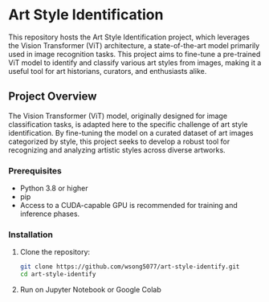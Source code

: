 # Art Style Identification

This repository hosts the Art Style Identification project, which leverages the Vision Transformer (ViT) architecture, a state-of-the-art model primarily used in image recognition tasks. This project aims to fine-tune a pre-trained ViT model to identify and classify various art styles from images, making it a useful tool for art historians, curators, and enthusiasts alike.

## Project Overview

The Vision Transformer (ViT) model, originally designed for image classification tasks, is adapted here to the specific challenge of art style identification. By fine-tuning the model on a curated dataset of art images categorized by style, this project seeks to develop a robust tool for recognizing and analyzing artistic styles across diverse artworks.

### Prerequisites

- Python 3.8 or higher
- pip
- Access to a CUDA-capable GPU is recommended for training and inference phases.

### Installation

1. Clone the repository:
   ```bash
   git clone https://github.com/wsong5077/art-style-identify.git
   cd art-style-identify
2. Run on Jupyter Notebook or Google Colab
